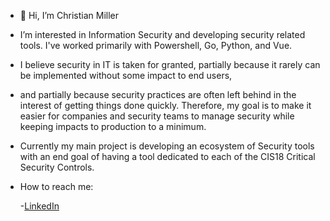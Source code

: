 - 👋 Hi, I’m Christian Miller
- I’m interested in Information Security and developing security related tools. I've worked primarily with Powershell,
  Go, Python, and Vue.
  
- I believe security in IT is taken for granted, partially because it rarely can be implemented without some impact to end users,
- and partially because security practices are often left behind in the interest of getting things done quickly.
  Therefore, my goal is to make it easier for companies and security teams to manage
  security while keeping impacts to production to a minimum. 
  
- Currently my main project is developing an ecosystem of Security tools with an end goal
  of having a tool dedicated to each of the CIS18 Critical Security Controls.
  
- How to reach me:

    -[LinkedIn](https://www.linkedin.com/in/christian-miller-266684168/)


<!---
christianm20358/christianm20358 is a ✨ special ✨ repository because its `README.md` (this file) appears on your GitHub profile.
You can click the Preview link to take a look at your changes.
--->

